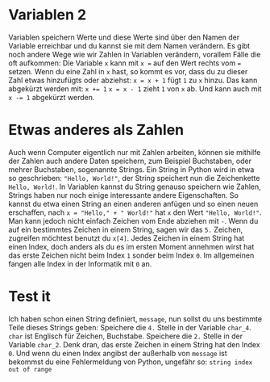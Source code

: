 # Variablen 2
Variablen speichern Werte und diese Werte sind über den Namen der Variable
erreichbar und du kannst sie mit dem Namen verändern.
Es gibt noch andere Wege wie wir Zahlen in Variablen verändern,
vorallem Fälle die oft aufkommen:
Die Variable `x` kann mit `x =` auf den Wert rechts vom `=` setzen.
Wenn du eine Zahl in `x` hast, so kommt es vor, dass du zu dieser
Zahl etwas hinzufügts oder abziehst:
`x = x + 1` fügt `1` zu `x` hinzu.
Das kann abgekürzt werden mit:
`x += 1`
`x = x - 1` zieht `1` von `x` ab.
Und kann auch mit `x -= 1` abgekürzt werden.

# Etwas anderes als Zahlen
Auch wenn Computer eigentlich nur mit Zahlen arbeiten,
können sie mithilfe der Zahlen auch andere Daten speichern,
zum Beispiel Buchstaben, oder mehrer Buchstaben, sogenannte Strings.
Ein String in Python wird in etwa so geschrieben:
`"Hello, World!"`, der String speichert nun die Zeichenkette `Hello, World!`.
In Variablen kannst du String genauso speichern wie Zahlen,
Strings haben nur noch einige interessante andere Eigenschaften.
So kannst du etwa einen String an einen anderen anfügen und so einen
neuen erschaffen, nach
`x = "Hello," + " World!"`
hat `x` den Wert `"Hello, World!"`.
Man kann jedoch nicht einfach Zeichen vom Ende abziehen mit `-`.
Wenn du auf ein bestimmtes Zeichen in einem String, sagen wir das
`5.` Zeichen, zugreifen möchtest benutzt du `x[4]`.
Jedes Zeichen in einem String hat einen Index, doch anders als
du es im ersten Moment annehmen wirst hat das erste Zeichen nicht
beim Index `1` sonder beim Index `0`. Im allgemeinen fangen alle
Index in der Informatik mit `0` an.

# Test it
Ich haben schon einen String definiert, `message`,
nun sollst du uns bestimmte Teile dieses Strings geben:
Speichere die `4.` Stelle in der Variable `char_4`.
`char` ist Englisch für Zeichen, Buchstabe.
Speichere die `2.` Stelle in der Variable `char_2`.
Denk dran, das erste Zeichen in einem String hat den Index `0`.
Und wenn du einen Index angibst der außerhalb von `message` ist bekommst
du eine Fehlermeldung von Python,
ungefähr so:  `string index out of range`
